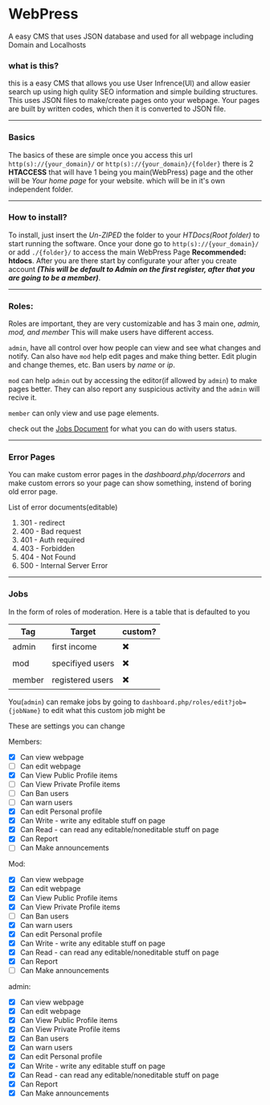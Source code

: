 # WebPress

A easy CMS that uses JSON database and used for all webpage including Domain and Localhosts

### what is this?

this is a easy CMS that allows you use User Infrence(UI) and allow easier search up using high qulity SEO information and simple building structures. This uses JSON files to make/create pages onto your webpage. Your pages are built by written codes, which then it is converted to JSON file.

***

### Basics

The basics of these are simple once you access this url `http(s)://{your_domain}/` or `http(s)://{your_domain}/{folder}` there is 2 **HTACCESS** that will have 1 being you main(WebPress) page and the other will be *Your home page* for your website. which will be in it's own independent folder.

***

### How to install?

To install, just insert the *Un-ZIPED* the folder to your *HTDocs(Root folder)* to start running the software. Once your done go to `http(s)://{your_domain}/` or add `./{folder}/` to access the main WebPress Page **Recommended: htdocs**. After you are there start by configurate your after you create account _**(This will be default to Admin on the first register, after that you are going to be a member)**_.

***

### Roles:

Roles are important, they are very customizable and has 3 main one, *admin, mod, and member* This will make users have different access. 

`admin`, have all control over how people can view and see what changes and notify. Can also have `mod` help edit pages and make thing better. Edit plugin and change themes, etc. Ban users by _name_ or _ip_.

`mod` can help `admin` out by accessing the editor(if allowed by `admin`) to make pages better. They can also report any suspicious activity and the `admin` will recive it.

`member` can only view and use page elements.

check out the [Jobs Document](#jobs) for what you can do with users status.

***

### Error Pages

You can make custom error pages in the _dashboard.php/docerrors_ and make custom errors so your page can show something, instend of boring old error page.

List of error documents(editable)

1. 301 - redirect
2. 400 - Bad request
3. 401 - Auth required
4. 403 - Forbidden
5. 404 - Not Found
6. 500 - Internal Server Error

***

### Jobs

In the form of roles  of moderation. Here is a table that is defaulted to you


| Tag | Target | custom? |
| --- | ------ | --------- |
| admin| first income | :heavy_multiplication_x: |
| mod | specifiyed users | :heavy_multiplication_x: |
| member | registered users | :heavy_multiplication_x: |

You(`admin`) can remake jobs by going to `dashboard.php/roles/edit?job={jobName}` to edit what this custom job might be

These are settings you can change

Members:

- [x] Can view webpage
- [ ] Can edit webpage
- [x] Can View Public Profile items
- [ ] Can View Private Profile items
- [ ] Can Ban users 
- [ ] Can warn users
- [x] Can edit Personal profile
- [x] Can Write - write any editable stuff on page
- [x] Can Read - can read any editable/noneditable stuff on page
- [x] Can Report
- [ ] Can Make announcements

Mod:

- [x] Can view webpage
- [X] Can edit webpage
- [x] Can View Public Profile items
- [X] Can View Private Profile items
- [ ] Can Ban users 
- [X] Can warn users
- [x] Can edit Personal profile
- [x] Can Write - write any editable stuff on page
- [x] Can Read - can read any editable/noneditable stuff on page
- [x] Can Report
- [ ] Can Make announcements

admin:

- [x] Can view webpage
- [x] Can edit webpage
- [x] Can View Public Profile items
- [x] Can View Private Profile items
- [x] Can Ban users 
- [x] Can warn users
- [x] Can edit Personal profile
- [x] Can Write - write any editable stuff on page
- [x] Can Read - can read any editable/noneditable stuff on page
- [x] Can Report
- [x] Can Make announcements

